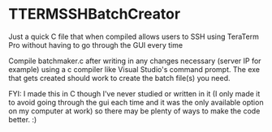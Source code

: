 # TTERMSSHBatchCreator
Just a quick C file that when compiled allows users to SSH using TeraTerm Pro without having to go through the GUI every time

Compile batchmaker.c after writing in any changes necessary (server IP for example) using a c compiler like Visual Studio's command prompt.
The exe that gets created should work to create the batch file(s) you need. 

FYI: I made this in C though I've never studied or written in it (I only made it to avoid going through the gui each time and it was the only available option on my computer at work) so there may be plenty of ways to make the code better. :)
